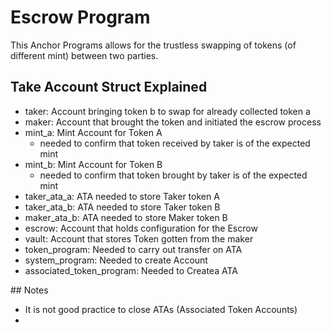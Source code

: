 # Escrow Program

This Anchor Programs allows for the trustless swapping of tokens (of different mint) between two parties.

## Take Account Struct Explained
- taker: Account bringing token b to swap for already collected token a
- maker: Account that brought the token and initiated the escrow process
- mint_a: Mint Account for Token A
  - needed to confirm that token received by taker is of the expected mint
- mint_b: Mint Account for Token B
  - needed to confirm that token brought by taker is of the expected mint
- taker_ata_a: ATA needed to store Taker token A
- taker_ata_b: ATA needed to store Taker token B
- maker_ata_b: ATA needed to store Maker token B
- escrow: Account that holds configuration for the Escrow
- vault: Account that stores Token gotten from the maker
- token_program: Needed to carry out transfer on ATA
- system_program: Needed to create Account
- associated_token_program: Needed to Createa ATA

## Notes
- It is not good practice to close ATAs (Associated Token Accounts)
- 
